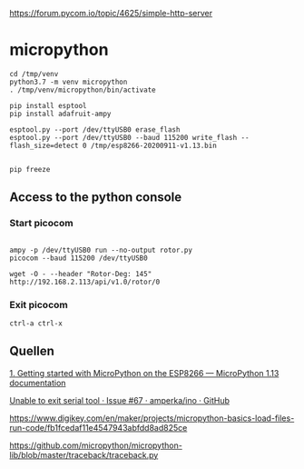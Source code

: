 https://forum.pycom.io/topic/4625/simple-http-server

micropython	
========================

```
cd /tmp/venv
python3.7 -m venv micropython
. /tmp/venv/micropython/bin/activate

pip install esptool
pip install adafruit-ampy

esptool.py --port /dev/ttyUSB0 erase_flash
esptool.py --port /dev/ttyUSB0 --baud 115200 write_flash --flash_size=detect 0 /tmp/esp8266-20200911-v1.13.bin


pip freeze
```

## Access to the python console

### Start picocom

```

ampy -p /dev/ttyUSB0 run --no-output rotor.py 
picocom --baud 115200 /dev/ttyUSB0

wget -O - --header "Rotor-Deg: 145" http://192.168.2.113/api/v1.0/rotor/0

```

### Exit picocom

```
ctrl-a ctrl-x
```



## Quellen

[1. Getting started with MicroPython on the ESP8266 — MicroPython 1.13 documentation](https://docs.micropython.org/en/latest/esp8266/tutorial/intro.html)

[Unable to exit serial tool · Issue #67 · amperka/ino · GitHub](https://github.com/amperka/ino/issues/67)

<https://www.digikey.com/en/maker/projects/micropython-basics-load-files-run-code/fb1fcedaf11e4547943abfdd8ad825ce>





https://github.com/micropython/micropython-lib/blob/master/traceback/traceback.py
